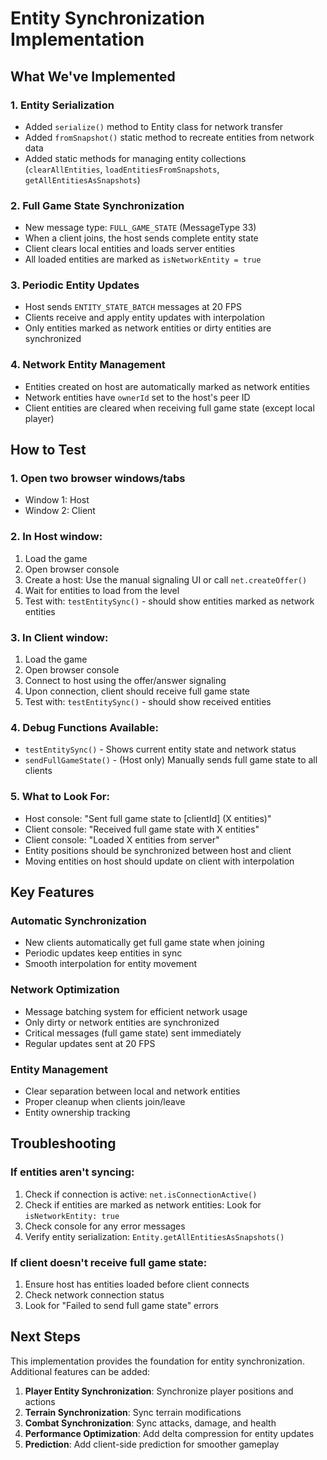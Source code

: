 # Entity Synchronization Implementation

## What We've Implemented

### 1. Entity Serialization
- Added `serialize()` method to Entity class for network transfer
- Added `fromSnapshot()` static method to recreate entities from network data
- Added static methods for managing entity collections (`clearAllEntities`, `loadEntitiesFromSnapshots`, `getAllEntitiesAsSnapshots`)

### 2. Full Game State Synchronization
- New message type: `FULL_GAME_STATE` (MessageType 33)
- When a client joins, the host sends complete entity state
- Client clears local entities and loads server entities
- All loaded entities are marked as `isNetworkEntity = true`

### 3. Periodic Entity Updates
- Host sends `ENTITY_STATE_BATCH` messages at 20 FPS
- Clients receive and apply entity updates with interpolation
- Only entities marked as network entities or dirty entities are synchronized

### 4. Network Entity Management
- Entities created on host are automatically marked as network entities
- Network entities have `ownerId` set to the host's peer ID
- Client entities are cleared when receiving full game state (except local player)

## How to Test

### 1. Open two browser windows/tabs
- Window 1: Host
- Window 2: Client

### 2. In Host window:
1. Load the game
2. Open browser console
3. Create a host: Use the manual signaling UI or call `net.createOffer()`
4. Wait for entities to load from the level
5. Test with: `testEntitySync()` - should show entities marked as network entities

### 3. In Client window:
1. Load the game
2. Open browser console
3. Connect to host using the offer/answer signaling
4. Upon connection, client should receive full game state
5. Test with: `testEntitySync()` - should show received entities

### 4. Debug Functions Available:
- `testEntitySync()` - Shows current entity state and network status
- `sendFullGameState()` - (Host only) Manually sends full game state to all clients

### 5. What to Look For:
- Host console: "Sent full game state to [clientId] (X entities)"
- Client console: "Received full game state with X entities"
- Client console: "Loaded X entities from server"
- Entity positions should be synchronized between host and client
- Moving entities on host should update on client with interpolation

## Key Features

### Automatic Synchronization
- New clients automatically get full game state when joining
- Periodic updates keep entities in sync
- Smooth interpolation for entity movement

### Network Optimization
- Message batching system for efficient network usage
- Only dirty or network entities are synchronized
- Critical messages (full game state) sent immediately
- Regular updates sent at 20 FPS

### Entity Management
- Clear separation between local and network entities
- Proper cleanup when clients join/leave
- Entity ownership tracking

## Troubleshooting

### If entities aren't syncing:
1. Check if connection is active: `net.isConnectionActive()`
2. Check if entities are marked as network entities: Look for `isNetworkEntity: true`
3. Check console for any error messages
4. Verify entity serialization: `Entity.getAllEntitiesAsSnapshots()`

### If client doesn't receive full game state:
1. Ensure host has entities loaded before client connects
2. Check network connection status
3. Look for "Failed to send full game state" errors

## Next Steps

This implementation provides the foundation for entity synchronization. Additional features can be added:

1. **Player Entity Synchronization**: Synchronize player positions and actions
2. **Terrain Synchronization**: Sync terrain modifications
3. **Combat Synchronization**: Sync attacks, damage, and health
4. **Performance Optimization**: Add delta compression for entity updates
5. **Prediction**: Add client-side prediction for smoother gameplay
